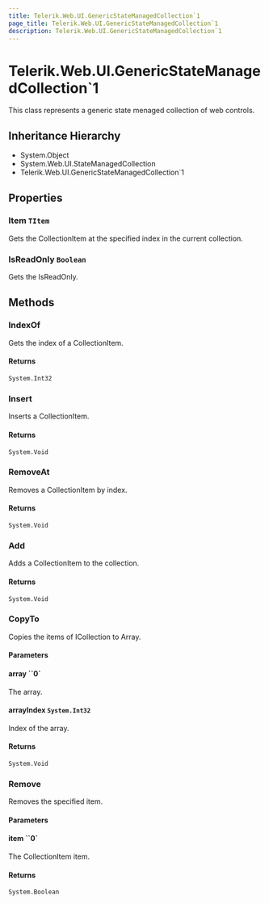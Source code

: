 ```yaml
---
title: Telerik.Web.UI.GenericStateManagedCollection`1
page_title: Telerik.Web.UI.GenericStateManagedCollection`1
description: Telerik.Web.UI.GenericStateManagedCollection`1
---
```


# Telerik.Web.UI.GenericStateManagedCollection`1

This class represents a generic state menaged collection of web controls.

## Inheritance Hierarchy

* System.Object
* System.Web.UI.StateManagedCollection
* Telerik.Web.UI.GenericStateManagedCollection`1

## Properties

###  Item `TItem`

Gets the CollectionItem at the specified index in 
            	the current collection.

###  IsReadOnly `Boolean`

Gets the IsReadOnly.

## Methods

###  IndexOf

Gets the index of a CollectionItem.

#### Returns

`System.Int32` 

###  Insert

Inserts a CollectionItem.

#### Returns

`System.Void` 

###  RemoveAt

Removes a CollectionItem by index.

#### Returns

`System.Void` 

###  Add

Adds a CollectionItem to the collection.

#### Returns

`System.Void` 

###  CopyTo

Copies the items of ICollection to Array.

#### Parameters

#### array ``0`

The array.

#### arrayIndex `System.Int32`

Index of the array.

#### Returns

`System.Void` 

###  Remove

Removes the specified item.

#### Parameters

#### item ``0`

The CollectionItem item.

#### Returns

`System.Boolean` 

